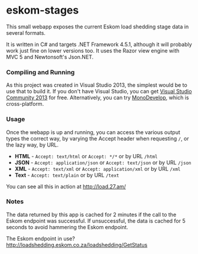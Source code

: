 # eskom-stages
This small webapp exposes the current Eskom load shedding stage data in several formats.

It is written in C# and targets .NET Framework 4.5.1, although it will probably work just fine on lower versions too. It uses the Razor view engine with MVC 5 and Newtonsoft's Json.NET.

### Compiling and Running
As this project was created in Visual Studio 2013, the simplest would be to use that to build it. If you don't have Visual Studio, you can get [Visual Studio Community 2013](https://www.visualstudio.com/en-us/products/visual-studio-community-vs) for free. Alternatively, you can try [MonoDevelop](http://www.monodevelop.com/), which is cross-platform.

### Usage
Once the webapp is up and running, you can access the various output types the correct way, by varying the Accept header when requesting `/`, or the lazy way, by URL.

  - **HTML** - `Accept: text/html` or `Accept: */*` or by URL `/html`
  - **JSON** - `Accept: application/json` or `Accept: text/json` or by URL `/json`
  - **XML** - `Accept: text/xml` or `Accept: application/xml` or by URL `/xml`
  - **Text** - `Accept: text/plain` or by URL `/text`

You can see all this in action at http://load.27.am/

### Notes
The data returned by this app is cached for 2 minutes if the call to the Eskom endpoint was successful. If unsuccessful, the data is cached for 5 seconds to avoid hammering the Eskom endpoint.

The Eskom endpoint in use? http://loadshedding.eskom.co.za/loadshedding/GetStatus